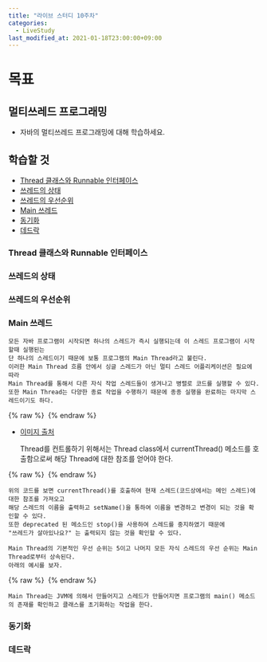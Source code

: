 ```yaml
---
title: "라이브 스터디 10주차"
categories: 
  - LiveStudy
last_modified_at: 2021-01-18T23:00:00+09:00
---
```


# 목표
## 멀티쓰레드 프로그래밍
- 자바의 멀티쓰레드 프로그래밍에 대해 학습하세요.

## 학습할 것
- [Thread 클래스와 Runnable 인터페이스](#Thread-클래스와-Runnable-인터페이스)
- [쓰레드의 상태](#쓰레드의-상태)
- [쓰레드의 우선순위](#쓰레드의-우선순위)
- [Main 쓰레드](#Main-쓰레드)
- [동기화](#동기화)
- [데드락](#데드락)

### Thread 클래스와 Runnable 인터페이스

### 쓰레드의 상태

### 쓰레드의 우선순위

### Main 쓰레드
    모든 자바 프로그램이 시작되면 하나의 스레드가 즉시 실행되는데 이 스레드 프로그램이 시작할때 실행된는
    단 하나의 스레드이기 때문에 보통 프로그램의 Main Thread라고 불린다.
    이러한 Main Thread 흐름 안에서 싱글 스레드가 아닌 멀티 스레드 어플리케이션은 필요에 따라
    Main Thread를 통해서 다른 자식 작업 스레드들이 생겨나고 병렬로 코드를 실행할 수 있다.
    또한 Main Thread는 다양한 종료 작업을 수행하기 때문에 종종 실행을 완료하는 마지막 스레드이기도 하다.
    
{% raw %} <img src="https://chohongjae.github.io/assets/img/20210118livestudyweek10/mainThread.png" alt=""> {% endraw %}
- [이미지 출처](https://www.geeksforgeeks.org/main-thread-java/)


    Thread를 컨트롤하기 위해서는 Thread class에서 currentThread() 메소드를 호출함으로써 해당 Thread에 대한 참조를 얻어야 한다. 
      
{% raw %} <img src="https://chohongjae.github.io/assets/img/20210118livestudyweek10/threadName.png" alt=""> {% endraw %}

    위의 코드를 보면 currentThread()를 호출하여 현재 스레드(코드상에서는 메인 스레드)에 대한 참조를 가져오고
    해당 스레드의 이름을 출력하고 setName()을 통하여 이름을 변경하고 변경이 되는 것을 확인할 수 있다.
    또한 deprecated 된 메소드인 stop()을 사용하여 스레드를 중지하였기 때문에
    "쓰레드가 살아있나요?" 는 출력되지 않는 것을 확인할 수 있다.

    
```text
Main Thread의 기본적인 우선 순위는 5이고 나머지 모든 자식 스레드의 우선 순위는 Main Thread로부터 상속된다.
아래의 예시를 보자.
```

{% raw %} <img src="https://chohongjae.github.io/assets/img/20210111livestudyweek10/childThread.png" alt=""> {% endraw %}

    Main Thread는 JVM에 의해서 만들어지고 스레드가 만들어지면 프로그램의 main() 메소드의 존재를 확인하고 클래스를 초기화하는 작업을 한다. 
    
### 동기화

### 데드락
